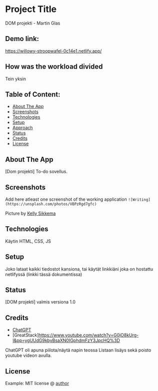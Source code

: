 # Project Title 
DOM projekti - Martin Glas

## Demo link:
https://willowy-stroopwafel-0c14e1.netlify.app/

## How was the workload divided
Tein yksin



## Table of Content:

- [About The App](#about-the-app)
- [Screenshots](#screenshots)
- [Technologies](#technologies)
- [Setup](#setup)
- [Approach](#approach)
- [Status](#status)
- [Credits](#credits)
- [License](#license)

## About The App
[Dom projekti] To-do sovellus. 

## Screenshots
Add here atleast one screenshot of the working application 
`![Writing](https://unsplash.com/photos/VBPzRgd7gfc)`

Picture by [Kelly Sikkema](https://unsplash.com/@kellysikkema)

## Technologies
Käytin HTML, CSS, JS

## Setup
Joko lataat kaikki tiedostot kansiona, tai käytät linkkiäni joka on hostattu netlifyssä (linkki tässä dokumentissa)

## Status
[DOM projekti] valmis versiona 1.0

## Credits

- [ChatGPT](johndoe.com)
- [GreatStack]https://www.youtube.com/watch?v=G0jO8kUrg-I&pp=ygUUdG9kbyBsaXN0IGphdmFzY3JpcHQ%3D

ChatGPT oli apuna piilota/näytä napin teossa
Listaan lisäys sekä poisto youtube videon avulla.

## License


Example: MIT license @ [author](author.com)
